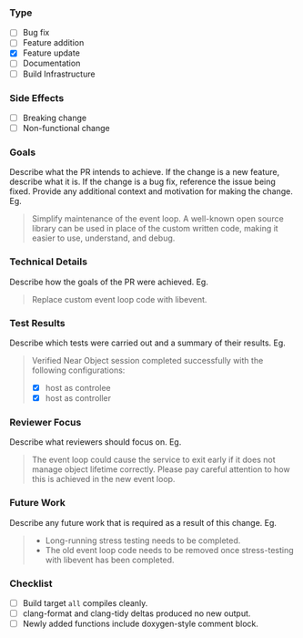 
### Type

- [ ] Bug fix
- [ ] Feature addition
- [X] Feature update
- [ ] Documentation
- [ ] Build Infrastructure

### Side Effects

- [ ] Breaking change
- [ ] Non-functional change

### Goals

Describe what the PR intends to achieve. If the change is a new feature, describe what it is. If the change is a bug fix, reference the issue being fixed. Provide any additional context and motivation for making the change. Eg.
> Simplify maintenance of the event loop. A well-known open source library can be used in place of the custom written code, making it easier to use, understand, and debug.

### Technical Details

Describe how the goals of the PR were achieved. Eg.
> Replace custom event loop code with libevent.

### Test Results

Describe which tests were carried out and a summary of their results. Eg.
> Verified Near Object session completed successfully with the following configurations:
>
> - [X] host as controlee
> - [X] host as controller

### Reviewer Focus

Describe what reviewers should focus on. Eg.

> The event loop could cause the service to exit early if it does not manage object lifetime correctly. Please pay careful attention to how this is achieved in the new event loop.

### Future Work

Describe any future work that is required as a result of this change. Eg.

>
> - Long-running stress testing needs to be completed.
> - The old event loop code needs to be removed once stress-testing with libevent has been completed.
>

### Checklist

- [ ] Build target `all` compiles cleanly.
- [ ] clang-format and clang-tidy deltas produced no new output.
- [ ] Newly added functions include doxygen-style comment block.
